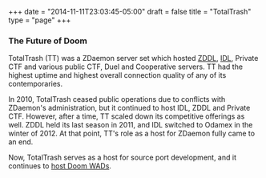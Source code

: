 +++
date = "2014-11-11T23:03:45-05:00"
draft = false
title = "TotalTrash"
type = "page"
+++
### The Future of Doom

TotalTrash (TT) was a ZDaemon server set which hosted
[ZDDL](http://cdevastation.com/zddl), [IDL](http://intldoomleague.com), Private
CTF and various public CTF, Duel and Cooperative servers.  TT had the highest
uptime and highest overall connection quality of any of its contemporaries.

In 2010, TotalTrash ceased public operations due to conflicts with ZDaemon's
administration, but it continued to host IDL, ZDDL and Private CTF.  However,
after a time, TT scaled down its competitive offerings as well.  ZDDL held its
last season in 2011, and IDL switched to Odamex in the winter of 2012.  At that
point, TT's role as a host for ZDaemon fully came to an end.

Now, TotalTrash serves as a host for source port development, and it continues
to [host Doom WADs](http://static.totaltrash.org/wads).

